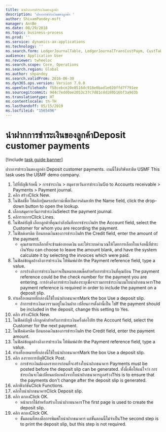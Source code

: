 ```yaml
---
title: นำฝากการชำระเงินของลูกค้า
description: 'ฝากการชำระเงินของลูกค้า '
author: ShivamPandey-msft
manager: AnnBe
ms.date: 08/29/2018
ms.topic: business-process
ms.prod: ''
ms.service: dynamics-ax-applications
ms.technology: ''
ms.search.form: LedgerJournalTable, LedgerJournalTransCustPaym, CustTableLookup
audience: Application User
ms.reviewer: twheeloc
ms.search.scope: Core, Operations
ms.search.region: Global
ms.author: shpandey
ms.search.validFrom: 2016-06-30
ms.dyn365.ops.version: Version 7.0.0
ms.openlocfilehash: f58cebce20e8516dc918e0bad1e020ffd7f791ee
ms.sourcegitcommit: 9d4c7edd0ae2053c37c7d81cdd180b16bf3a9d3b
ms.translationtype: HT
ms.contentlocale: th-TH
ms.lasthandoff: 05/15/2019
ms.locfileid: "1565496"
---
```

# <a name="deposit-customer-payments"></a><span data-ttu-id="638ac-103">นำฝากการชำระเงินของลูกค้า</span><span class="sxs-lookup"><span data-stu-id="638ac-103">Deposit customer payments</span></span>

[!include [task guide banner](../../includes/task-guide-banner.md)]

<span data-ttu-id="638ac-104">ฝากการชำระเงินของลูกค้า </span><span class="sxs-lookup"><span data-stu-id="638ac-104">Deposit customer payments.</span></span> <span data-ttu-id="638ac-105">งานนี้ใช้บริษัทสาธิต USMF </span><span class="sxs-lookup"><span data-stu-id="638ac-105">This task uses the USMF demo company.</span></span>

1. <span data-ttu-id="638ac-106">ไปที่บัญชีเจ้าหนี้ > การชำระเงิน > สมุดรายวันการชำระเงิน</span><span class="sxs-lookup"><span data-stu-id="638ac-106">Go to Accounts receivable > Payments > Payment journal.</span></span>
2. <span data-ttu-id="638ac-107">คลิก สร้าง</span><span class="sxs-lookup"><span data-stu-id="638ac-107">Click New.</span></span>
3. <span data-ttu-id="638ac-108">ในฟิลด์ชื่อ ให้คลิกปุ่มดรอปดาวน์เพื่อเปิดการค้นหา</span><span class="sxs-lookup"><span data-stu-id="638ac-108">In the Name field, click the drop-down button to open the lookup.</span></span>
4. <span data-ttu-id="638ac-109">เลือกสมุดรายวันการชำระเงิน</span><span class="sxs-lookup"><span data-stu-id="638ac-109">Select the payment journal.</span></span> 
5. <span data-ttu-id="638ac-110">คลิกรายการ</span><span class="sxs-lookup"><span data-stu-id="638ac-110">Click Lines.</span></span>
6. <span data-ttu-id="638ac-111">ในฟิลด์บัญชี เลือกลูกค้าที่คุณกำลังบันทึกการชำระเงิน</span><span class="sxs-lookup"><span data-stu-id="638ac-111">In the Account field, select the Customer for whom you are recording the payment.</span></span>
7. <span data-ttu-id="638ac-112">ในฟิลด์เครดิต ป้อนยอดเงินของการชำระเงิน</span><span class="sxs-lookup"><span data-stu-id="638ac-112">In the Credit field, enter the amount of the payment.</span></span>
    * <span data-ttu-id="638ac-113">คุณสามารถเลือกที่จะข้ามช่องยอดเงิน และให้ระบบคำนวณให้โดยการเลือกใบแจ้งหนี้ที่ชำระเงิน</span><span class="sxs-lookup"><span data-stu-id="638ac-113">You can choose to leave the amount blank, and have the system calculate it by selecting the invoices which were paid.</span></span>  
8. <span data-ttu-id="638ac-114">ในฟิลด์ข้อมูลอ้างอิงการชำระเงิน ให้พิมพ์ค่า</span><span class="sxs-lookup"><span data-stu-id="638ac-114">In the Payment reference field, type a value.</span></span>
    * <span data-ttu-id="638ac-115">การอ้างอิงการชำระเงินอาจเป็นหมายเลขเช็คสำหรับการชำระเงินที่คุณป้อน </span><span class="sxs-lookup"><span data-stu-id="638ac-115">The payment reference could be the check number for the payment you are entering.</span></span> <span data-ttu-id="638ac-116">การอ้างอิงการชำระเงินต้องระบุเพื่อจะรวมการชำระเงินบนใบนำฝากธนาคาร</span><span class="sxs-lookup"><span data-stu-id="638ac-116">The payment reference is required in order to include the payment on a deposit slip.</span></span>  
9. <span data-ttu-id="638ac-117">ทำเครื่องหมายที่กล่องนี้ใช้ใบนำฝากธนาคาร</span><span class="sxs-lookup"><span data-stu-id="638ac-117">Mark the box Use a deposit slip.</span></span>
    * <span data-ttu-id="638ac-118">ถ้าการชำระเงินควรรวมอยู่ในเงินฝาก เปลี่ยนการตั้งค่านี้เป็น ใช่</span><span class="sxs-lookup"><span data-stu-id="638ac-118">If the payment should be included in the deposit, change this setting to Yes.</span></span>  
10. <span data-ttu-id="638ac-119">คลิก สร้าง</span><span class="sxs-lookup"><span data-stu-id="638ac-119">Click New.</span></span>
11. <span data-ttu-id="638ac-120">ในฟิลด์บัญชี เลิกลูกค้าสำหรับการชำระเงินครั้งต่อไป</span><span class="sxs-lookup"><span data-stu-id="638ac-120">In the Account field, select the Customer for the next payment.</span></span>
12. <span data-ttu-id="638ac-121">ในฟิลด์เครดิต ป้อนยอดเงินของการชำระเงิน</span><span class="sxs-lookup"><span data-stu-id="638ac-121">In the Credit field, enter the payment amount.</span></span>
13. <span data-ttu-id="638ac-122">ในฟิลด์ข้อมูลอ้างอิงการชำระเงิน ให้พิมพ์ค่า</span><span class="sxs-lookup"><span data-stu-id="638ac-122">In the Payment reference field, type a value.</span></span>
14. <span data-ttu-id="638ac-123">ทำเครื่องหมายที่กล่องนี้ใช้ใบนำฝากธนาคาร</span><span class="sxs-lookup"><span data-stu-id="638ac-123">Mark the box Use a deposit slip.</span></span>
15. <span data-ttu-id="638ac-124">คลิก ลงรายการบัญชี</span><span class="sxs-lookup"><span data-stu-id="638ac-124">Click Post.</span></span>
    * <span data-ttu-id="638ac-125">การชำระเงินต้องลงรายการก่อนที่จะสร้างใบนำฝากธนาคาร </span><span class="sxs-lookup"><span data-stu-id="638ac-125">Payments must be posted before the deposit slip can be generated.</span></span> <span data-ttu-id="638ac-126">ทั้งนี้เพื่อให้แน่ใจว่า การชำระเงินจะไม่เปลี่ยนแปลงหลังจากใบนำฝากธนาคารถูกสร้าง</span><span class="sxs-lookup"><span data-stu-id="638ac-126">This is to ensure that the payments don't change after the deposit slip is generated.</span></span>  
16. <span data-ttu-id="638ac-127">คลิกฟังก์ชัน</span><span class="sxs-lookup"><span data-stu-id="638ac-127">Click Functions.</span></span>
17. <span data-ttu-id="638ac-128">คลิกใบนำฝากธนาคาร</span><span class="sxs-lookup"><span data-stu-id="638ac-128">Click Deposit slip.</span></span>
18. <span data-ttu-id="638ac-129">คลิก ตกลง</span><span class="sxs-lookup"><span data-stu-id="638ac-129">Click OK.</span></span>
    * <span data-ttu-id="638ac-130">หน้าแรกใช้สำหรับสร้างใบนำฝากธนาคาร</span><span class="sxs-lookup"><span data-stu-id="638ac-130">The first page is used to create the deposit slip.</span></span>  
19. <span data-ttu-id="638ac-131">คลิก ตกลง</span><span class="sxs-lookup"><span data-stu-id="638ac-131">Click OK.</span></span>
    * <span data-ttu-id="638ac-132">ขั้นตอนที่สองคือการพิมพ์ใบนำฝากธนาคาร แต่ขั้นตอนนี้ไม่จำเป็น</span><span class="sxs-lookup"><span data-stu-id="638ac-132">The second step is to print the deposit slip, but this step is not required.</span></span>  

